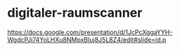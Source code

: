 # digitaler-raumscanner
https://docs.google.com/presentation/d/1JcPcXggaYYH-WgdcPJi74YoLHXu8NMpxBIuj8J5L8Z4/edit#slide=id.p
